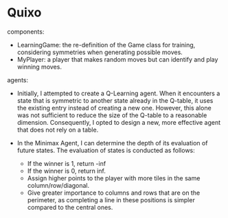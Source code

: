 # Quixo

components:
  - LearningGame: the re-definition of the Game class for training, considering symmetries when generating possible moves.
  - MyPlayer: a player that makes random moves but can identify and play winning moves.

agents:
  - Initially, I attempted to create a Q-Learning agent. When it encounters a state that is symmetric to another state already in the Q-table, it uses the existing entry instead of creating a new one. However, this alone was not sufficient to reduce the size of the Q-table to a reasonable dimension. Consequently, I opted to design a new, more effective agent that does not rely on a table.

  - In the Minimax Agent, I can determine the depth of its evaluation of future states. The evaluation of states is conducted as follows:
    - If the winner is 1, return -inf
    - If the winner is 0, return inf.
    - Assign higher points to the player with more tiles in the same column/row/diagonal.
    - Give greater importance to columns and rows that are on the perimeter, as completing a line in these positions is simpler compared to the central ones.
